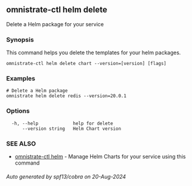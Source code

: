## omnistrate-ctl helm delete

Delete a Helm package for your service

### Synopsis

This command helps you delete the templates for your helm packages.

```
omnistrate-ctl helm delete chart --version=[version] [flags]
```

### Examples

```
# Delete a Helm package
omnistrate helm delete redis --version=20.0.1
```

### Options

```
  -h, --help             help for delete
      --version string   Helm Chart version
```

### SEE ALSO

* [omnistrate-ctl helm](omnistrate-ctl_helm.md)	 - Manage Helm Charts for your service using this command

###### Auto generated by spf13/cobra on 20-Aug-2024

